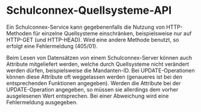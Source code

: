 # Schulconnex-Quellsysteme-API

Ein Schulconnex-Service kann gegebenenfalls die Nutzung von HTTP-Methoden für einzelne Quellsysteme
einschränken, beispielsweise nur auf HTTP-GET (und HTTP-HEAD). Wird eine andere Methode benutzt, so erfolgt
eine Fehlermeldung (405/01).

Beim Lesen von Datensätzen von einem Schulconnex-Server können auch Attribute mitgeliefert werden, welche
durch Quellsysteme nicht verändert werden dürfen, beispielsweise die Mandanten-ID. Bei UPDATE-Operationen
können diese Attribute oft weggelassen werden (genaueres ist bei den entsprechenden Funktionen angegeben).
Werden die Attribute bei der UPDATE-Operation angegeben, so müssen sie allerdings dem vorher ausgelesenen
Wert entsprechen. Bei einer Abweichung wird eine Fehlermeldung ausgegeben.
